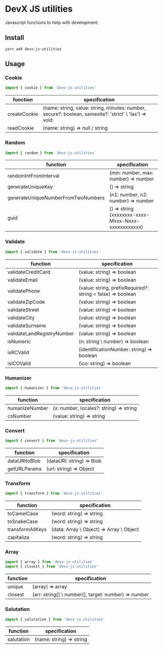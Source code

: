 # DevX JS utilities
Javascript functions to help with development.

## Install
```git
yarn add devx-js-utilities
```

## Usage
### Cookie
```javascript
import { cookie } from 'devx-js-utilities'
```
function | specification
---|---
createCookie | (name: string, value: string, minutes: number, secure?: boolean, samesite?: 'strict' \ 'lax') => void
readCookie | (name: string) => null / string

### Random
```javascript
import { random } from 'devx-js-utilities'
```
function | specification
---|---
randomIntFromInterval | (min: number, max: number) => number
generateUniqueKey | () => string
generateUniqueNumberFromTwoNumbers | (n1: number, n2: number) => number
guid | () => string (xxxxxxxx-xxxx-Mxxx-Nxxx-xxxxxxxxxxxx)

### Validate
```javascript
import { validate } from 'devx-js-utilities'
```
function | specification
---|---
validateCreditCard | (value: string) => boolean
validateEmail | (value: string) => boolean
validatePhone | (value: string, prefixRequired?: string = false) => boolean
validateZipCode | (value: string) => boolean
validateStreet | (value: string) => boolean
validateCity | (value: string) => boolean
validateSurname | (value: string) => boolean
validateLandRegistryNumber | (value: string) => boolean
isNumeric | (n: string \ number) => boolean
isRCValid | (identificationNumber: string) => boolean
isICOValid | (ico: string) => boolean

### Humanizer
```javascript
import { humanizer } from 'devx-js-utilities'
```

function | specification
---|---
humanizeNumber | (x: number, locales?: string) => string
csNumber | (value: string) => string

### Convert
```javascript
import { convert } from 'devx-js-utilities'
```

function | specification
---|---
dataURItoBlob | (dataURI: string) => Blob
getURLParams | (url: string) => Object

### Transform
```javascript
import { transform } from 'devx-js-utilities'
```

function | specification
---|---
toCamelCase | (word: string) => string
toSnakeCase | (word: string) => string
transformAllKeys | (data: Array \ Object) => Array \ Object
capitalize | (word: string) => string

### Array
```javascript
import { array } from 'devx-js-utilities'
import { closest } from 'devx-js-utilities'
```

function | specification
---|---
unique | (array) => array
closest | (arr: string[] \ number[], target: number) => number

### Salutation
```javascript
import { salutation } from 'devx-js-utilities'
```
function | specification
---|---
salutation | (name: string) => string
